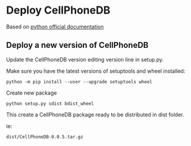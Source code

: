 # Deploy CellPhoneDB
Based on [python official documentation](https://packaging.python.org/tutorials/packaging-projects/)


## Deploy a new version of CellPhoneDB

Update the CellPhoneDB version editing version line in setup.py.

Make sure you have the latest versions of setuptools and wheel installed:
```shell
python -m pip install --user --upgrade setuptools wheel 
```

Create new package
```shell
python setup.py sdist bdist_wheel
```

This create a CellPhoneDB package ready to be distributed in dist folder.

ie:
```
dist/CellPhoneDB-0.0.5.tar.gz
```